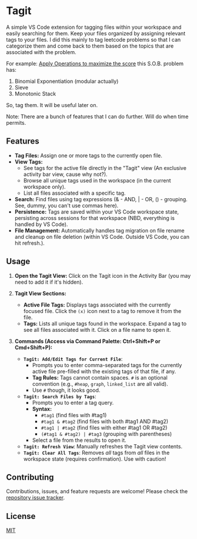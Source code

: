 # Tagit

A simple VS Code extension for tagging files within your workspace and easily searching for them. Keep your files organized by assigning relevant tags to your files.
I did this mainly to tag leetcode problems so that I can categorize them and come back to them based on the topics that are associated with the problem.

For example:
[Apply Operations to maximize the score](https://leetcode.com/problems/apply-operations-to-maximize-score/description/)
this S.O.B. problem has:
1. Binomial Exponentiation (modular actually)
2. Sieve
3. Monotonic Stack

So, tag them. It will be useful later on.

Note: There are a bunch of features that I can do further. Will do when time permits.

## Features

*   **Tag Files:** Assign one or more tags to the currently open file.
*   **View Tags:**
    *   See tags for the active file directly in the "Tagit" view (An exclusive activity bar view, cause why not?).
    *   Browse all unique tags used in the workspace (in the current workspace only).
    *   List all files associated with a specific tag.
*   **Search:** Find files using tag expressions (& - AND, | - OR, () - grouping. See, dummy, you can't use commas here).
*   **Persistence:** Tags are saved within your VS Code workspace state, persisting across sessions for that workspace (NBD, everything is handled by VS Code).
*   **File Management:** Automatically handles tag migration on file rename and cleanup on file deletion (within VS Code. Outside VS Code, you can hit refresh.).

## Usage

1.  **Open the Tagit View:** Click on the Tagit icon in the Activity Bar (you may need to add it if it's hidden).

2.  **Tagit View Sections:**
    *   **Active File Tags:** Displays tags associated with the currently focused file. Click the `(x)` icon next to a tag to remove it from the file.
    *   **Tags:** Lists all unique tags found in the workspace. Expand a tag to see all files associated with it. Click on a file name to open it.

3.  **Commands (Access via Command Palette: Ctrl+Shift+P or Cmd+Shift+P):**
    *   **`Tagit: Add/Edit Tags for Current File`**:
        *   Prompts you to enter comma-separated tags for the currently active file pre-filled with the existing tags of that file, if any.
        *   **Tag Rules:** Tags cannot contain spaces. `#` is an optional convention (e.g., `#heap`, `graph`, `linked_list` are all valid).
        *   Use `#` though, it looks good.
    *   **`Tagit: Search Files by Tags`**:
        *   Prompts you to enter a tag query.
        *   **Syntax:**
            *   `#tag1` (find files with #tag1)
            *   `#tag1 & #tag2` (find files with both #tag1 AND #tag2)
            *   `#tag1 | #tag2` (find files with either #tag1 OR #tag2)
            *   `(#tag1 & #tag2) | #tag3` (grouping with parentheses)
        *   Select a file from the results to open it.
    *   **`Tagit: Refresh View`**: Manually refreshes the Tagit view contents.
    *   **`Tagit: Clear All Tags`**: Removes *all* tags from *all* files in the workspace state (requires confirmation). Use with caution!

## Contributing

Contributions, issues, and feature requests are welcome! Please check the [repository issue tracker](https://github.com/Udayk02/tagit/issues).

## License

[MIT](https://github.com/Udayk02/tagit/blob/master/LICENSE)